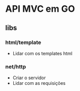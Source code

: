 # API MVC em GO

## libs

### html/template
  - Lidar com os templates html
### net/http
  - Criar o servidor
  - Lidar com as requisições